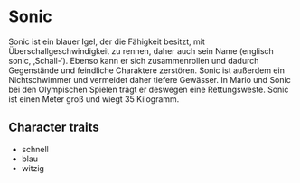 # Sonic

Sonic ist ein blauer Igel, der die Fähigkeit besitzt, mit Überschallgeschwindigkeit zu rennen, daher auch sein Name (englisch sonic, ‚Schall-‘). Ebenso kann er sich zusammenrollen und dadurch Gegenstände und feindliche Charaktere zerstören. Sonic ist außerdem ein Nichtschwimmer und vermeidet daher tiefere Gewässer. In Mario und Sonic bei den Olympischen Spielen trägt er deswegen eine Rettungsweste. Sonic ist einen Meter groß und wiegt 35 Kilogramm.

## Character traits

* schnell
* blau
* witzig
